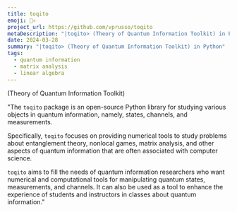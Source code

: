 ```yaml
---
title: toqito
emoji: 🌮⚛️
project_url: https://github.com/vprusso/toqito
metaDescription: "|toqito> (Theory of Quantum Information Toolkit) in Python"
date: 2024-03-28
summary: "|toqito> (Theory of Quantum Information Toolkit) in Python"
tags:
  - quantum information
  - matrix analysis
  - linear algebra
---
```


(Theory of Quantum Information Toolkit)

"The `toqito` package is an open-source Python library for studying various objects in quantum information, namely, states, channels, and measurements.

Specifically, `toqito` focuses on providing numerical tools to study problems about entanglement theory, nonlocal games, matrix analysis, and other aspects of quantum information that are often associated with computer science.

`toqito` aims to fill the needs of quantum information researchers who want numerical and computational tools for manipulating quantum states, measurements, and channels. It can also be used as a tool to enhance the experience of students and instructors in classes about quantum information."
